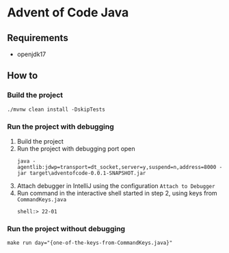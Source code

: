 # Advent of Code Java

## Requirements

- openjdk17

## How to

### Build the project

```shell
./mvnw clean install -DskipTests
```

### Run the project with debugging

1. Build the project
2. Run the project with debugging port open
   ```shell
   java -agentlib:jdwp=transport=dt_socket,server=y,suspend=n,address=8000 -jar target\adventofcode-0.0.1-SNAPSHOT.jar
   ```
3. Attach debugger in IntelliJ using the configuration `Attach to Debugger`
4. Run command in the interactive shell started in step 2, using keys from `CommandKeys.java`
   ```shell
   shell:> 22-01 
   ```

### Run the project without debugging

```shell
make run day="{one-of-the-keys-from-CommandKeys.java}"
```
